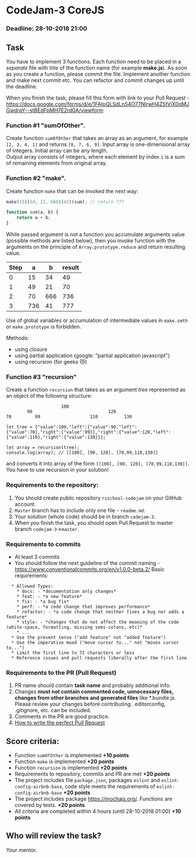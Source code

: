 # CodeJam-3 CoreJS

### Deadline: 28-10-2018 21:00

## Task
You have to implement 3 functions. Each function need to be placed in a *separate* file with title of the function name (for example **make.js**). As soon as you create a function, please commit the file. Implement another function and make next commit etc. You can refactor and commit changes up until the deadline.    

When you finish the task, please fill this form with link to your Pull Request - 
https://docs.google.com/forms/d/e/1FAIpQLSdLn54O77NlrwH4Z5tViX0qMJGwdrpY--stBEdFpMH7E2rd0A/viewform

### Function #1 "sumOfOther".

Create function `sumOfOther` that takes an array as an argument, for example `[2, 3, 4, 1]` and returns `[8, 7, 6, 9]`. Input array is one-dimensional array of integers. Initial array can be any length.   
Output array consists of integers, where each element by index `i` is a sum of remaining elements from original array.   

### Function #2 "make".

Create function `make` that can be invoked the next way:   

```javascript
make(15)(34, 21, 666)(41)(sum); // return 777

function sum(a, b) {
    return a + b;
}

```
While passed argument is not a function you accumulate arguments value (possible methods are listed below), then you invoke function with the arguments on the principle of `Array.prototype.reduce` and return resulting value.   

Step | a    | b    | result
---- | ---- | ---- | ----
  0  |  15  |  34  |  49
  1  |  49  |  21  |  70
  2  |  70  |  666 |  736
  3  |  736 |  41  |  777

Use of global variables or accumulation of intermediate values in `make.smth` or `make.prototype` is forbidden.  

Methods:
* using closure  
* using partial application (google: "partial application javascript")
* using recursion (for geeks :smirk_cat:)

### Function #3 "recursion"
Create a function `recursion` that takes as an argument *tree* represented as an object of the following structure:  
```
                     100
        90                             120
70         99                   110          130
```
```
let tree = {"value":100,"left":{"value":90,"left":{"value":70},"right":{"value":99}},"right":{"value":120,"left":{"value":110},"right":{"value":130}}};

let array = recursion(tree);
console.log(array); // [[100], [90, 120], [70,99,110,130]]
```
and converts it into array of the form `[[100], [90, 120], [70,99,110,130]]`.  
You have to use recursion in your solution!   

### Requirements to the repository: 
1. You should create public repository `rsschool-codejam` on your GitHub account.  
2. `Master` branch has to include only one file - `readme.md`.  
3. Your solution (whole code) should be in branch `codejam-3`.   
4. When you finish the task, you should open Pull Request to master branch `codejam-3`->`master`.  

### Requirements to commits
- At least 3 commits
- You should follow the next guideline of the commit naming - https://www.conventionalcommits.org/en/v1.0.0-beta.2/ 
Basic requirements:  
```
  * Allowed Types:
    * docs: - *documentation only changes*
    * feat: - *a new feature*
    * fix: - *a bug fix*
    * perf: - *a code change that improves performance*
    * refactor: - *a code change that neither fixes a bug nor adds a feature*
    * style: - *сhanges that do not affect the meaning of the code (white-space, formatting, missing semi-colons, etc)*
    * ...
  * Use the present tense ("add feature" not "added feature")
  * Use the imperative mood ("move cursor to..." not "moves cursor to...")
  * Limit the first line to 72 characters or less
  * Reference issues and pull requests liberally after the first line
```

### Requirements to the PR (Pull Request)
1. PR name should contain **task name** and probably additional info.
2. Changes **must not contain commented code, unnecessary files, changes from other branches and generated files** like *.bundle.js. Please review your changes before contributing. .editorconfig, .gitignore, etc. can be included.
3. Comments in the PR are good practice.
4. [How to write the perfect Pull Request](https://github.com/blog/1943-how-to-write-the-perfect-pull-request)

## Score criteria:  
- Function `sumOfOther` is implemented **+10 points**
- Function `make` is implemented **+20 points**
- Function `recursion` is implemented **+20 points**
- Requirements to repository, commits and PR are met **+20 points**
- The project includes file `package.json`, packages `eslint` and `eslint-config-airbnb-base`, code style meets the requirements of `eslint-config-airbnb-base` **+20 points**
- The project includes package https://mochajs.org/. Functions are covered by tests. **+20 points**
- All criteria are completed within 4 hours (until 28-10-2018 01:00) **+10 points**

## Who will review the task?
Your mentor.
